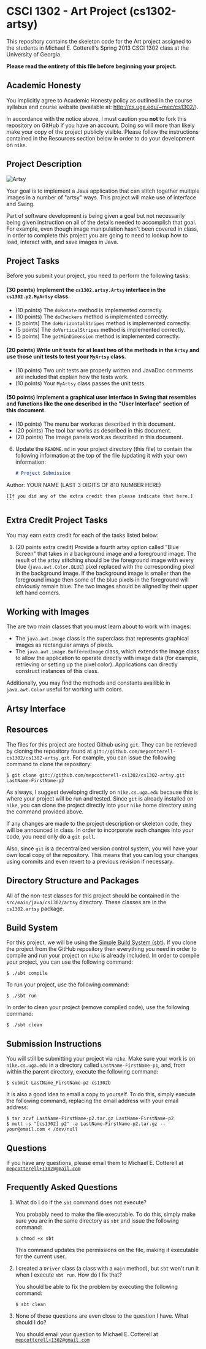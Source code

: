 # CSCI 1302 - Art Project (cs1302-artsy)

This repository contains the skeleton code for the Art project assigned
to the students in Michael E. Cotterell's Spring 2013 CSCI 1302 class at the 
University of Georgia. 

**Please read the entirety of this file before beginning your project.**

## Academic Honesty

You implicitly agree to Academic Honesty policy as outlined in the course 
syllabus and course website (available at: http://cs.uga.edu/~mec/cs1302/).

In accordance with the notice above, I must caution you **not** to fork this
repository on GitHub if you have an account. Doing so will more than likely make
your copy of the project publicly visible. Please follow the instructions 
contained in the Resources section below in order to do your development on
<code>nike</code>.

## Project Description

![Artsy](http://i.imgur.com/YciJ2sl.png)

Your goal is to implement a Java application that can stitch together multiple images in
a number of "artsy" ways. This project will make use of interface and Swing.

Part of software development is being given a goal but not necessarily being 
given instruction on all of the details needed to accomplish that goal. For example,
even though image manipulation hasn't been covered in class, in order to complete this 
project you are going to need to lookup how to load, interact with, and save images in Java.

## Project Tasks

Before you submit your project, you need to perform the following tasks:

#### (30 points) Implement the <code>cs1302.artsy.Artsy</code> interface in the <code>cs1302.p2.MyArtsy</code> class.
 
   * (10 points) The <code>doRotate</code> method is implemented correctly.
   * (10 points) The <code>doCheckers</code> method is implemented correctly.
   * (5 points) The <code>doHorizontalStripes</code> method is implemented correctly.
   * (5 points) The <code>doVerticalStripes</code> method is implemented correctly.
   * (5 points) The <code>getMinDimension</code> method is implemented correctly.

#### (20 points) Write unit tests for at least two of the methods in the <code>Artsy</code> and use those unit tests to test your <code>MyArtsy</code> class.
 
   * (10 points) Two unit tests are properly written and JavaDoc comments are included that explain how the tests work.
   * (10 points) Your <code>MyArtsy</code> class passes the unit tests.
 
#### (50 points) Implement a graphical user interface in Swing that resembles and functions like the one described in the "User Interface" section of this document.
 
   * (10 points) The menu bar works as described in this document.
   * (20 points) The tool bar works as described in this document.
   * (20 points) The image panels work as described in this document. 
   
 6. Update the <code>README.md</code> in your project directory (this file) to 
    contain the following information at the top of the file (updating it with 
    your own information:

    ```markdown
    # Project Submission

 Author: YOUR NAME (LAST 3 DIGITS OF 810 NUMBER HERE)

    [If you did any of the extra credit then please indicate that here.]
    ```
        
## Extra Credit Project Tasks

You may earn extra credit for each of the tasks listed below:

 1. (20 points extra credit) Provide a fourth artsy option called "Blue Screen" that takes in a background image
    and a foreground image. The result of the artsy stitching should be the foreground image with every blue
    (<code>java.awt.Color.BLUE</code>) pixel replaced with the corresponding pixel in the background image. If
    the background image is smaller than the foreground image then some of the blue pixels in the foreground
    will obviously remain blue. The two images should be aligned by their upper left hand corners.

## Working with Images

The are two main classes that you must learn about to work with images:

 * The <code>java.awt.Image</code> class is the superclass that represents graphical images as rectangular 
   arrays of pixels.
 * The <code>java.awt.image.BufferedImage</code> class, which extends the Image class to allow the application 
   to operate directly with image data (for example, retrieving or setting up the pixel color). Applications 
   can directly construct instances of this class.

Additionally, you may find the methods and constants availible in <code>java.awt.Color</code> useful for working
with colors.

## Artsy Interface



## Resources

The files for this project are hosted Github using <code>git</code>. They can be
retrieved by cloning the repository found at <code>git://github.com/mepcotterell-cs1302/cs1302-artsy.git</code>. 
For example, you can issue the following command to clone the repository:

    $ git clone git://github.com/mepcotterell-cs1302/cs1302-artsy.git LastName-FirstName-p2

As always, I suggest developing directly on <code>nike.cs.uga.edu</code> because
this is where your project will be run and tested. Since <code>git</code> is 
already installed on <code>nike</code>, you can clone the project directly into 
your <code>nike</code> home directory using the command provided above.

If any changes are made to the project description or skeleton code, they will
be announced in class. In order to incorporate such changes into your code, you 
need only do a <code>git pull</code>.

Also, since <code>git</code> is a decentralized version control system, you will
have your own local copy of the repository. This means that you can log your 
changes using commits and even revert to a previous revision if necessary.

## Directory Structure and Packages

All of the non-test classes for this project should be contained in the 
<code>src/main/java/cs1302/artsy</code> directory. 
These classes are in the <code>cs1302.artsy</code> package.

## Build System

For this project, we will be using the [Simple Build System (sbt)](http://www.scala-sbt.org/). 
If you clone the project from the GitHub repository then everything you need 
in order to compile and run your project on <code>nike</code> is already included. 
In order to compile your project, you can use the following command:

    $ ./sbt compile

To run your project, use the following command:

    $ ./sbt run

In order to clean your project (remove compiled code), use the following command:

    $ ./sbt clean

## Submission Instructions

You will still be submitting your project via <code>nike</code>. Make sure your 
work is on <code>nike.cs.uga.edu</code> in a directory called 
<code>LastName-FirstName-p1</code>, and, from within the parent directory, 
execute the following command:

    $ submit LastName_FirstName-p2 cs1302b

It is also a good idea to email a copy to yourself. To do this, simply execute 
the following command, replacing the email address with your email address:

    $ tar zcvf LastName-FirstName-p2.tar.gz LastName-FirstName-p2
    $ mutt -s "[cs1302] p2" -a LastName-FirstName-p2.tar.gz -- your@email.com < /dev/null

## Questions

If you have any questions, please email them to Michael E. Cotterell at 
<code>mepcotterell+1302@gmail.com</code>

## Frequently Asked Questions

 1. What do I do if the <code>sbt</code> command does not execute?

    You probably need to make the file executable. To do this, simply make sure 
    you are in the same directory as <code>sbt</code> and issue the following
    command:

        $ chmod +x sbt

    This command updates the permissions on the file, making it executable for the
    current user.
    

 2. I created a <code>Driver</code> class (a class with a <code>main</code> method), 
    but <code>sbt</code> won't run it when I execute <code>sbt run</code>. How do I
    fix that?

    You should be able to fix the problem by executing the following command:

        $ sbt clean

 3. None of these questions are even close to the question I have. What should I
    do?

    You should email your question to Michael E. Cotterell at 
    <code>mepcotterell+1302@gmail.com</code>

